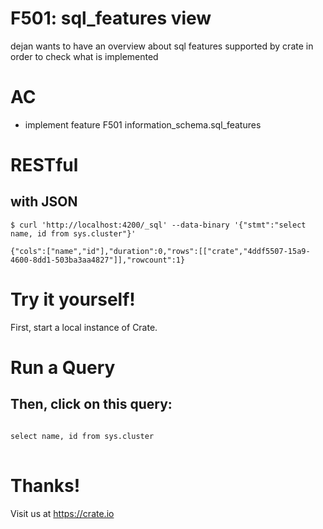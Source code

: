 # F501: sql_features view

dejan wants to have an overview about sql features supported by crate in order to check what is implemented



# AC

 * implement feature F501 information_schema.sql_features



# RESTful
## with JSON
```shell
$ curl 'http://localhost:4200/_sql' --data-binary '{"stmt":"select name, id from sys.cluster"}'

{"cols":["name","id"],"duration":0,"rows":[["crate","4ddf5507-15a9-4600-8dd1-503ba3aa4827"]],"rowcount":1}
```



# Try it yourself!
First, start a local instance of Crate.



# Run a Query
## Then, click on this query:
<pre>
<code data-crate class="sql">
select name, id from sys.cluster
</code>
</pre>
<crate-result></crate-result>



# Thanks!
Visit us at https://crate.io

